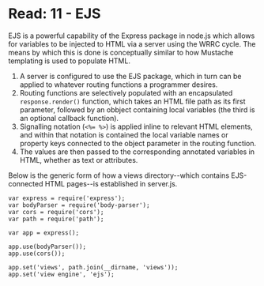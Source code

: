 # Read: 11 - EJS

EJS is a powerful capability of the Express package in node.js which allows for variables to be injected to HTML via a server using the WRRC cycle. The means by which this is done is conceptually similar to how Mustache templating is used to populate HTML.

1. A server is configured to use the EJS package, which in turn can be applied to whatever routing functions a programmer desires.
2. Routing functions are selectively populated with an encapsulated `response.render()` function, which takes an HTML file path as its first parameter, followed by an obbject containing local variables (the third is an optional callback function).
3. Signalling notation (`<%= %>`) is applied inline to relevant HTML elements, and within that notation is contained the local variable names or property keys connected to the object parameter in the routing function.
4. The values are then passed to the corresponding annotated variables in HTML, whether as text or attributes.

Below is the generic form of how a views directory--which contains EJS-connected HTML pages--is established in server.js.

```
var express = require('express');
var bodyParser = require('body-parser');
var cors = require('cors');
var path = require('path');

var app = express();

app.use(bodyParser());
app.use(cors());

app.set('views', path.join(__dirname, 'views'));
app.set('view engine', 'ejs');
```
